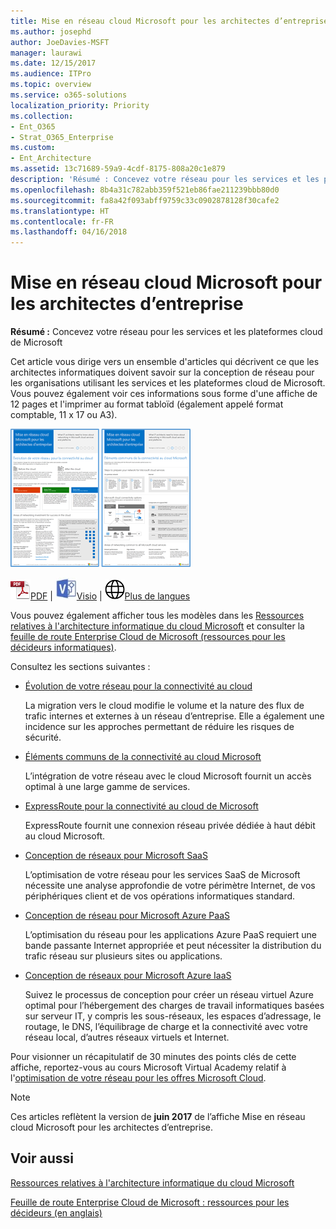 ```yaml
---
title: Mise en réseau cloud Microsoft pour les architectes d’entreprise
ms.author: josephd
author: JoeDavies-MSFT
manager: laurawi
ms.date: 12/15/2017
ms.audience: ITPro
ms.topic: overview
ms.service: o365-solutions
localization_priority: Priority
ms.collection:
- Ent_O365
- Strat_O365_Enterprise
ms.custom:
- Ent_Architecture
ms.assetid: 13c71689-59a9-4cdf-8175-808a20c1e879
description: 'Résumé : Concevez votre réseau pour les services et les plateformes cloud de Microsoft'
ms.openlocfilehash: 8b4a31c782abb359f521eb86fae211239bbb80d0
ms.sourcegitcommit: fa8a42f093abff9759c33c0902878128f30cafe2
ms.translationtype: HT
ms.contentlocale: fr-FR
ms.lasthandoff: 04/16/2018
---
```

# <a name="microsoft-cloud-networking-for-enterprise-architects"></a>Mise en réseau cloud Microsoft pour les architectes d’entreprise

 **Résumé :** Concevez votre réseau pour les services et les plateformes cloud de Microsoft
  
Cet article vous dirige vers un ensemble d'articles qui décrivent ce que les architectes informatiques doivent savoir sur la conception de réseau pour les organisations utilisant les services et les plateformes cloud de Microsoft. Vous pouvez également voir ces informations sous forme d'une affiche de 12 pages et l'imprimer au format tabloïd (également appelé format comptable, 11 x 17 ou A3).
  
[![Image miniature représentant le modèle de mise en réseau cloud Microsoft](images/95e8ab6a-b4d0-4836-acc1-b0b77ebf46e6.png)  
](https://go.microsoft.com/fwlink/p/?linkid=842073)
  
![Fichier PDF](images/ITPro_Other_PDFicon.png)[PDF](https://go.microsoft.com/fwlink/p/?linkid=842073) | ![Fichier Visio](images/ITPro_Other_VisioIcon.jpg)[Visio](https://go.microsoft.com/fwlink/p/?linkid=842074) | ![Affichage d'une page contenant des versions dans d'autres langues](images/e16c992d-b0f8-48ae-bf44-db7a9fcaab9e.png)[Plus de langues](https://www.microsoft.com/download/details.aspx?id=54425)
  
Vous pouvez également afficher tous les modèles dans les [Ressources relatives à l'architecture informatique du cloud Microsoft](microsoft-cloud-it-architecture-resources.md) et consulter la [feuille de route Enterprise Cloud de Microsoft (ressources pour les décideurs informatiques)](https://aka.ms/cloudarchitecture).
  
Consultez les sections suivantes :
  
- [Évolution de votre réseau pour la connectivité au cloud](evolving-your-network-for-cloud-connectivity.md)
    
    La migration vers le cloud modifie le volume et la nature des flux de trafic internes et externes à un réseau d’entreprise. Elle a également une incidence sur les approches permettant de réduire les risques de sécurité.
    
- [Éléments communs de la connectivité au cloud Microsoft](common-elements-of-microsoft-cloud-connectivity.md)
    
    L’intégration de votre réseau avec le cloud Microsoft fournit un accès optimal à une large gamme de services.
    
- [ExpressRoute pour la connectivité au cloud de Microsoft](expressroute-for-microsoft-cloud-connectivity.md)
    
    ExpressRoute fournit une connexion réseau privée dédiée à haut débit au cloud Microsoft.
    
- [Conception de réseaux pour Microsoft SaaS](designing-networking-for-microsoft-saas.md)
    
    L’optimisation de votre réseau pour les services SaaS de Microsoft nécessite une analyse approfondie de votre périmètre Internet, de vos périphériques client et de vos opérations informatiques standard.
    
- [Conception de réseau pour Microsoft Azure PaaS](designing-networking-for-microsoft-azure-paas.md)
    
    L’optimisation du réseau pour les applications Azure PaaS requiert une bande passante Internet appropriée et peut nécessiter la distribution du trafic réseau sur plusieurs sites ou applications.
    
- [Conception de réseaux pour Microsoft Azure IaaS](designing-networking-for-microsoft-azure-iaas.md)
    
    Suivez le processus de conception pour créer un réseau virtuel Azure optimal pour l’hébergement des charges de travail informatiques basées sur serveur IT, y compris les sous-réseaux, les espaces d’adressage, le routage, le DNS, l’équilibrage de charge et la connectivité avec votre réseau local, d’autres réseaux virtuels et Internet.
    
Pour visionner un récapitulatif de 30 minutes des points clés de cette affiche, reportez-vous au cours Microsoft Virtual Academy relatif à l'[optimisation de votre réseau pour les offres Microsoft Cloud](https://mva.microsoft.com/fr-FR/training-courses/optimize-your-network-for-microsoft-cloud-offerings-17743).
  
> [!NOTE]
> Ces articles reflètent la version de **juin 2017** de l’affiche Mise en réseau cloud Microsoft pour les architectes d’entreprise.
  
## <a name="see-also"></a>Voir aussi

[Ressources relatives à l'architecture informatique du cloud Microsoft](microsoft-cloud-it-architecture-resources.md)

[Feuille de route Enterprise Cloud de Microsoft : ressources pour les décideurs (en anglais)](https://sway.com/FJ2xsyWtkJc2taRD)




